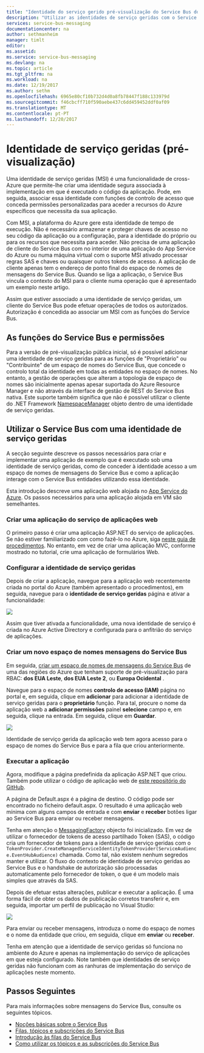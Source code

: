 ```yaml
---
title: "Identidade do serviço gerido pré-visualização do Service Bus do Azure | Microsoft Docs"
description: "Utilizar as identidades de serviço geridas com o Service Bus do Azure"
services: service-bus-messaging
documentationcenter: na
author: sethmanheim
manager: timlt
editor: 
ms.assetid: 
ms.service: service-bus-messaging
ms.devlang: na
ms.topic: article
ms.tgt_pltfrm: na
ms.workload: na
ms.date: 12/19/2017
ms.author: sethm
ms.openlocfilehash: 6965e80cf10b732d4d0a8fb78447f188c133979d
ms.sourcegitcommit: f46cbcff710f590aebe437c6dd459452ddf0af09
ms.translationtype: MT
ms.contentlocale: pt-PT
ms.lasthandoff: 12/20/2017
---
```

# <a name="managed-service-identity-preview"></a>Identidade de serviço geridas (pré-visualização)

Uma identidade de serviço geridas (MSI) é uma funcionalidade de cross-Azure que permite-lhe criar uma identidade segura associada à implementação em que é executado o código da aplicação. Pode, em seguida, associar essa identidade com funções de controlo de acesso que conceda permissões personalizadas para aceder a recursos do Azure específicos que necessita da sua aplicação.

Com MSI, a plataforma do Azure gere esta identidade de tempo de execução. Não é necessário armazenar e proteger chaves de acesso no seu código da aplicação ou a configuração, para a identidade do próprio ou para os recursos que necessita para aceder. Não precisa de uma aplicação de cliente do Service Bus com no interior de uma aplicação do App Service do Azure ou numa máquina virtual com o suporte MSI ativado processar regras SAS e chaves ou quaisquer outros tokens de acesso. A aplicação de cliente apenas tem o endereço de ponto final do espaço de nomes de mensagens do Service Bus. Quando se liga a aplicação, o Service Bus vincula o contexto do MSI para o cliente numa operação que é apresentado um exemplo neste artigo. 

Assim que estiver associado a uma identidade de serviço geridas, um cliente do Service Bus pode efetuar operações de todos os autorizados. Autorização é concedida ao associar um MSI com as funções do Service Bus. 

## <a name="service-bus-roles-and-permissions"></a>As funções do Service Bus e permissões

Para a versão de pré-visualização pública inicial, só é possível adicionar uma identidade de serviço geridas para as funções de "Proprietário" ou "Contribuinte" de um espaço de nomes do Service Bus, que concede o controlo total da identidade em todas as entidades no espaço de nomes. No entanto, a gestão de operações que alteram a topologia de espaço de nomes são inicialmente apenas apesar suportada do Azure Resource Manager e não através da interface de gestão de REST do Service Bus nativa. Este suporte também significa que não é possível utilizar o cliente do .NET Framework [NamespaceManager](/dotnet/api/microsoft.servicebus.namespacemanager) objeto dentro de uma identidade de serviço geridas.

## <a name="use-service-bus-with-a-managed-service-identity"></a>Utilizar o Service Bus com uma identidade de serviço geridas

A secção seguinte descreve os passos necessários para criar e implementar uma aplicação de exemplo que é executado sob uma identidade de serviço geridas, como de conceder à identidade acesso a um espaço de nomes de mensagens do Service Bus e como a aplicação interage com o Service Bus entidades utilizando essa identidade.

Esta introdução descreve uma aplicação web alojada no [App Service do Azure](https://azure.microsoft.com/services/app-service/). Os passos necessários para uma aplicação alojada em VM são semelhantes.

### <a name="create-an-app-service-web-application"></a>Criar uma aplicação do serviço de aplicações web

O primeiro passo é criar uma aplicação ASP.NET do serviço de aplicações. Se não estiver familiarizado com como fazê-lo no Azure, siga [neste guia de procedimentos](../app-service/app-service-web-get-started-dotnet-framework.md). No entanto, em vez de criar uma aplicação MVC, conforme mostrado no tutorial, crie uma aplicação de formulários Web.

### <a name="set-up-the-managed-service-identity"></a>Configurar a identidade de serviço geridas

Depois de criar a aplicação, navegue para a aplicação web recentemente criada no portal do Azure (também apresentado o procedimentos), em seguida, navegue para o **identidade de serviço geridas** página e ativar a funcionalidade: 

![](./media/service-bus-managed-service-identity/msi1.png)

Assim que tiver ativada a funcionalidade, uma nova identidade de serviço é criada no Azure Active Directory e configurada para o anfitrião do serviço de aplicações.

### <a name="create-a-new-service-bus-messaging-namespace"></a>Criar um novo espaço de nomes mensagens do Service Bus

Em seguida, [criar um espaço de nomes de mensagens do Service Bus](service-bus-create-namespace-portal.md) de uma das regiões do Azure que tenham suporte de pré-visualização para RBAC: **dos EUA Leste**, **dos EUA Leste 2**, ou **Europa Ocidental** . 

Navegue para o espaço de nomes **controlo de acesso (IAM)** página no portal e, em seguida, clique em **adicionar** para adicionar a identidade de serviço geridas para o **proprietário** função. Para tal, procure o nome da aplicação web a **adicionar permissões** painel **selecione** campo e, em seguida, clique na entrada. Em seguida, clique em **Guardar**.

![](./media/service-bus-managed-service-identity/msi2.png)
 
Identidade de serviço gerida da aplicação web tem agora acesso para o espaço de nomes do Service Bus e para a fila que criou anteriormente. 

### <a name="run-the-app"></a>Executar a aplicação

Agora, modifique a página predefinida da aplicação ASP.NET que criou. Também pode utilizar o código de aplicação web de [este repositório do GitHub](https://github.com/Azure/azure-service-bus/tree/master/samples/DotNet/Microsoft.ServiceBus.Messaging/ManagedServiceIdentity). 

A página de Default.aspx é a página de destino. O código pode ser encontrado no ficheiro default.aspx. O resultado é uma aplicação web mínima com alguns campos de entrada e com **enviar** e **receber** botões ligar ao Service Bus para enviar ou receber mensagens.

Tenha em atenção o [MessagingFactory](/dotnet/api/microsoft.servicebus.messaging.messagingfactory) objecto foi inicializado. Em vez de utilizar o fornecedor de tokens de acesso partilhado Token (SAS), o código cria um fornecedor de tokens para a identidade de serviço geridas com o `TokenProvider.CreateManagedServiceIdentityTokenProvider(ServiceAudience.EventHubAudience)` chamada. Como tal, não existem nenhum segredos manter e utilizar. O fluxo do contexto de identidade de serviço geridas ao Service Bus e o handshake de autorização são processadas automaticamente pelo fornecedor de token, o que é um modelo mais simples que através da SAS.

Depois de efetuar estas alterações, publicar e executar a aplicação. É uma forma fácil de obter os dados de publicação corretos transferir e, em seguida, importar um perfil de publicação no Visual Studio:

![](./media/service-bus-managed-service-identity/msi3.png)
 
Para enviar ou receber mensagens, introduza o nome do espaço de nomes e o nome da entidade que criou, em seguida, clique em **enviar** ou **receber**. 
 
Tenha em atenção que a identidade de serviço geridas só funciona no ambiente do Azure e apenas na implementação do serviço de aplicações em que esteja configurado. Note também que identidades de serviço geridas não funcionam com as ranhuras de implementação do serviço de aplicações neste momento.

## <a name="next-steps"></a>Passos Seguintes

Para mais informações sobre mensagens do Service Bus, consulte os seguintes tópicos.

* [Noções básicas sobre o Service Bus](service-bus-fundamentals-hybrid-solutions.md)
* [Filas, tópicos e subscrições do Service Bus](service-bus-queues-topics-subscriptions.md)
* [Introdução às filas do Service Bus](service-bus-dotnet-get-started-with-queues.md)
* [Como utilizar os tópicos e as subscrições do Service Bus](service-bus-dotnet-how-to-use-topics-subscriptions.md)